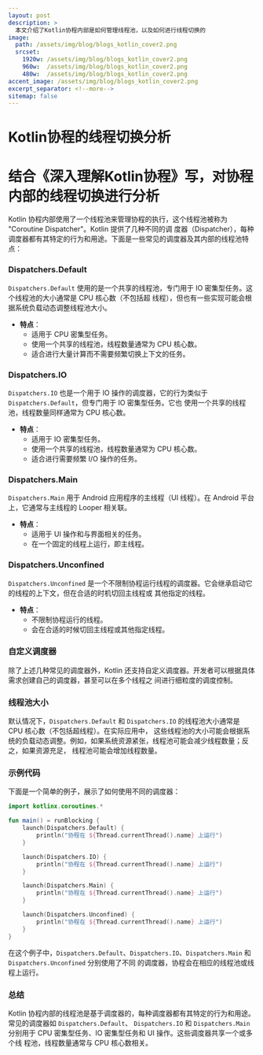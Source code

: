```yaml
---
layout: post
description: > 
  本文介绍了Kotlin协程内部是如何管理线程池，以及如何进行线程切换的
image: 
  path: /assets/img/blog/blogs_kotlin_cover2.png
  srcset: 
    1920w: /assets/img/blog/blogs_kotlin_cover2.png
    960w:  /assets/img/blog/blogs_kotlin_cover2.png
    480w:  /assets/img/blog/blogs_kotlin_cover2.png
accent_image: /assets/img/blog/blogs_kotlin_cover2.png
excerpt_separator: <!--more-->
sitemap: false
---
```

# Kotlin协程的线程切换分析
# 结合《深入理解Kotlin协程》写，对协程内部的线程切换进行分析

Kotlin 协程内部使用了一个线程池来管理协程的执行，这个线程池被称为 "Coroutine Dispatcher"。Kotlin 提供了几种不同的调
度器（Dispatcher），每种调度器都有其特定的行为和用途。下面是一些常见的调度器及其内部的线程池特点：

### Dispatchers.Default

`Dispatchers.Default` 使用的是一个共享的线程池，专门用于 IO 密集型任务。这个线程池的大小通常是 CPU 核心数（不包括超
线程），但也有一些实现可能会根据系统负载动态调整线程池大小。

- **特点**：
  - 适用于 CPU 密集型任务。
  - 使用一个共享的线程池，线程数量通常为 CPU 核心数。
  - 适合进行大量计算而不需要频繁切换上下文的任务。

### Dispatchers.IO

`Dispatchers.IO` 也是一个用于 IO 操作的调度器，它的行为类似于 `Dispatchers.Default`，但专门用于 IO 密集型任务。它也
使用一个共享的线程池，线程数量同样通常为 CPU 核心数。

- **特点**：
  - 适用于 IO 密集型任务。
  - 使用一个共享的线程池，线程数量通常为 CPU 核心数。
  - 适合进行需要频繁 I/O 操作的任务。

### Dispatchers.Main

`Dispatchers.Main` 用于 Android 应用程序的主线程（UI 线程）。在 Android 平台上，它通常与主线程的 Looper 相关联。

- **特点**：
  - 适用于 UI 操作和与界面相关的任务。
  - 在一个固定的线程上运行，即主线程。

### Dispatchers.Unconfined

`Dispatchers.Unconfined` 是一个不限制协程运行线程的调度器。它会继承启动它的线程的上下文，但在合适的时机切回主线程或
其他指定的线程。

- **特点**：
  - 不限制协程运行的线程。
  - 会在合适的时候切回主线程或其他指定线程。

### 自定义调度器

除了上述几种常见的调度器外，Kotlin 还支持自定义调度器。开发者可以根据具体需求创建自己的调度器，甚至可以在多个线程之
间进行细粒度的调度控制。

### 线程池大小

默认情况下，`Dispatchers.Default` 和 `Dispatchers.IO` 的线程池大小通常是 CPU 核心数（不包括超线程）。在实际应用中，
这些线程池的大小可能会根据系统的负载动态调整。例如，如果系统资源紧张，线程池可能会减少线程数量；反之，如果资源充足，
线程池可能会增加线程数量。

### 示例代码

下面是一个简单的例子，展示了如何使用不同的调度器：

```kotlin
import kotlinx.coroutines.*

fun main() = runBlocking {
    launch(Dispatchers.Default) {
        println("协程在 ${Thread.currentThread().name} 上运行")
    }

    launch(Dispatchers.IO) {
        println("协程在 ${Thread.currentThread().name} 上运行")
    }

    launch(Dispatchers.Main) {
        println("协程在 ${Thread.currentThread().name} 上运行")
    }

    launch(Dispatchers.Unconfined) {
        println("协程在 ${Thread.currentThread().name} 上运行")
    }
}
```

在这个例子中，`Dispatchers.Default`、`Dispatchers.IO`、`Dispatchers.Main` 和 `Dispatchers.Unconfined` 分别使用了不同
的调度器，协程会在相应的线程池或线程上运行。

### 总结

Kotlin 协程内部的线程池是基于调度器的，每种调度器都有其特定的行为和用途。常见的调度器如 `Dispatchers.Default`、
`Dispatchers.IO` 和 `Dispatchers.Main` 分别用于 CPU 密集型任务、IO 密集型任务和 UI 操作。这些调度器共享一个或多个线
程池，线程数量通常与 CPU 核心数相关。
